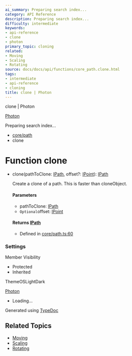 ```yaml
---
ai_summary: Preparing search index...
category: API Reference
description: Preparing search index...
difficulty: intermediate
keywords:
- api-reference
- clone
- photon
primary_topic: cloning
related:
- Moving
- Scaling
- Rotating
source: docs/docs/api/functions/core_path.clone.html
tags:
- intermediate
- api-reference
- cloning
title: clone | Photon
---
```

clone | Photon

[Photon](../index.md)




Preparing search index...

* [core/path](../modules/core_path.md)
* clone

# Function clone

* clone(pathToClone: [IPath](../interfaces/core_schema.IPath.md), offset?: [IPoint](../interfaces/core_schema.IPoint.md)): [IPath](../interfaces/core_schema.IPath.md)

  Create a clone of a path. This is faster than cloneObject.

  #### Parameters

  + pathToClone: [IPath](../interfaces/core_schema.IPath.md)
  + `Optional`offset: [IPoint](../interfaces/core_schema.IPoint.md)

  #### Returns [IPath](../interfaces/core_schema.IPath.md)

  + Defined in [core/path.ts:60](https://github.com/mwhite454/photon/blob/main/packages/photon/src/core/path.ts#L60)

### Settings

Member Visibility

* Protected
* Inherited

ThemeOSLightDark

[Photon](../index.md)

* Loading...

Generated using [TypeDoc](https://typedoc.org/)

## Related Topics

- [Moving](../index.md)
- [Scaling](../index.md)
- [Rotating](../index.md)
